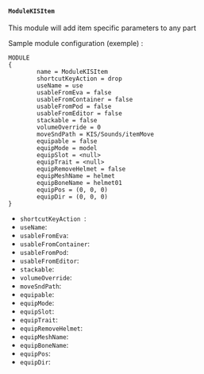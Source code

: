 #### `ModuleKISItem`

This module will add item specific parameters to any part 

Sample module configuration (exemple) :
```
MODULE
{
        name = ModuleKISItem
        shortcutKeyAction = drop
        useName = use
        usableFromEva = false
        usableFromContainer = false
        usableFromPod = false
        usableFromEditor = false
        stackable = false
        volumeOverride = 0
        moveSndPath = KIS/Sounds/itemMove
        equipable = false
        equipMode = model
        equipSlot = <null>
        equipTrait = <null>
        equipRemoveHelmet = false
        equipMeshName = helmet
        equipBoneName = helmet01
        equipPos = (0, 0, 0)
        equipDir = (0, 0, 0)
}
```

- `shortcutKeyAction `: 
- `useName`: 
- `usableFromEva`: 
- `usableFromContainer`: 
- `usableFromPod`: 
- `usableFromEditor`: 
- `stackable`: 
- `volumeOverride`: 
- `moveSndPath`: 
- `equipable`:
- `equipMode`: 
- `equipSlot`: 
- `equipTrait`: 
- `equipRemoveHelmet`: 
- `equipMeshName`: 
- `equipBoneName`: 
- `equipPos`: 
- `equipDir`: 